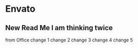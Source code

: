 # Envato
New Read Me
I am thinking twice
------------------------
from Office
change 1
change 2
change 3
change 4
change 5
